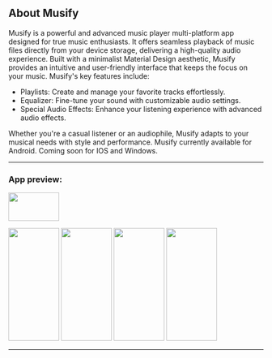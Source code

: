 ## About Musify
Musify is a powerful and advanced music player multi-platform app designed for true music enthusiasts. It offers seamless playback of music files directly from your device storage, delivering a high-quality audio experience. Built with a minimalist Material Design aesthetic, Musify provides an intuitive and user-friendly interface that keeps the focus on your music.
Musify's key features include:

- Playlists: Create and manage your favorite tracks effortlessly.
- Equalizer: Fine-tune your sound with customizable audio settings.
- Special Audio Effects: Enhance your listening experience with advanced audio effects.

Whether you're a casual listener or an audiophile, Musify adapts to your musical needs with style and performance. Musify currently available for Android. Coming soon for IOS and Windows.

---

### App preview:
<img src="https://github.com/user-attachments/assets/ca824c19-0c4d-4d5a-a523-12734f47a2f5"
 width="100" height="56,25"> 

<img src="https://github.com/user-attachments/assets/b928884c-2bf3-4e15-861f-c22e27abbf68" width="100" height="222"> <img src="https://github.com/user-attachments/assets/bbea025e-7cc4-4c82-94a7-075aa0d73183" width="100" height="222"> <img src="https://github.com/user-attachments/assets/92e83484-1e05-44a8-82ba-4a3710c6c767" width="100" height="222"> <img src="https://github.com/user-attachments/assets/5a058fbb-21b3-4c66-8296-771d997e6067"
 width="100" height="222"> 

---

